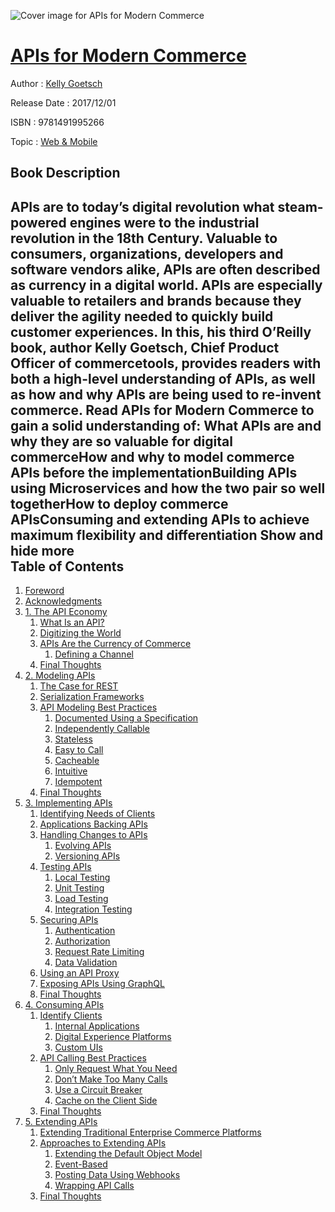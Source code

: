 ![Cover image for APIs for Modern Commerce](https://imgdetail.ebookreading.net/cover/cover/web_mobile/EB9781491995266.jpg)

[APIs for Modern Commerce](https://ebookreading.net/view/book/APIs+for+Modern+Commerce-EB9781491995266_1.html "APIs for Modern Commerce")
====================================================================================================================

Author : [Kelly Goetsch](https://ebookreading.net/search/author/Kelly+Goetsch)

Release Date : 2017/12/01

ISBN : 9781491995266

Topic : [Web & Mobile](https://ebookreading.net/search/category/web-mobile)

Book Description
-----------------

 APIs are to today’s digital revolution what steam-powered engines were to the industrial revolution in the 18th Century. Valuable to consumers, organizations, developers and software vendors alike, APIs are often described as currency in a digital world. APIs are especially valuable to retailers and brands because they deliver the agility needed to quickly build customer experiences.
In this, his third O’Reilly book, author Kelly Goetsch, Chief Product Officer of commercetools, provides readers with both a high-level understanding of APIs, as well as how and why APIs are being used to re-invent commerce.
Read APIs for Modern Commerce to gain a solid understanding of:
What APIs are and why they are so valuable for digital commerceHow and why to model commerce APIs before the implementationBuilding APIs using Microservices and how the two pair so well togetherHow to deploy commerce APIsConsuming and extending APIs to achieve maximum flexibility and differentiation        Show and hide more                
Table of Contents
-----------------

1. [Foreword](https://ebookreading.net/view/book/APIs+for+Modern+Commerce-EB9781491995266_3.html#foreword)
1. [Acknowledgments](https://ebookreading.net/view/book/APIs+for+Modern+Commerce-EB9781491995266_4.html#acknowledgments)
1. [1. The API Economy](https://ebookreading.net/view/book/APIs+for+Modern+Commerce-EB9781491995266_5.html#chapter_01)
    1. [What Is an API?](https://ebookreading.net/view/book/APIs+for+Modern+Commerce-EB9781491995266_5.html#idm139908137130928)
    1. [Digitizing the World](https://ebookreading.net/view/book/APIs+for+Modern+Commerce-EB9781491995266_5.html#idm139908137814832)
    1. [APIs Are the Currency of Commerce](https://ebookreading.net/view/book/APIs+for+Modern+Commerce-EB9781491995266_5.html#idm139908137711920)
        1. [Defining a Channel](https://ebookreading.net/view/book/APIs+for+Modern+Commerce-EB9781491995266_5.html#idm139908137638192)
    1. [Final Thoughts](https://ebookreading.net/view/book/APIs+for+Modern+Commerce-EB9781491995266_5.html#idm139908137637504)
1. [2. Modeling APIs](https://ebookreading.net/view/book/APIs+for+Modern+Commerce-EB9781491995266_6.html#chapter_02)
    1. [The Case for REST](https://ebookreading.net/view/book/APIs+for+Modern+Commerce-EB9781491995266_6.html#idm139908137600608)
    1. [Serialization Frameworks](https://ebookreading.net/view/book/APIs+for+Modern+Commerce-EB9781491995266_6.html#idm139908137527600)
    1. [API Modeling Best Practices](https://ebookreading.net/view/book/APIs+for+Modern+Commerce-EB9781491995266_6.html#idm139908137516416)
        1. [Documented Using a Specification](https://ebookreading.net/view/book/APIs+for+Modern+Commerce-EB9781491995266_6.html#idm139908137673040)
        1. [Independently Callable](https://ebookreading.net/view/book/APIs+for+Modern+Commerce-EB9781491995266_6.html#idm139908137672480)
        1. [Stateless](https://ebookreading.net/view/book/APIs+for+Modern+Commerce-EB9781491995266_6.html#idm139908137651616)
        1. [Easy to Call](https://ebookreading.net/view/book/APIs+for+Modern+Commerce-EB9781491995266_6.html#idm139908137644752)
        1. [Cacheable](https://ebookreading.net/view/book/APIs+for+Modern+Commerce-EB9781491995266_6.html#idm139908137634096)
        1. [Intuitive](https://ebookreading.net/view/book/APIs+for+Modern+Commerce-EB9781491995266_6.html#idm139908133866896)
        1. [Idempotent](https://ebookreading.net/view/book/APIs+for+Modern+Commerce-EB9781491995266_6.html#idm139908133851008)
    1. [Final Thoughts](https://ebookreading.net/view/book/APIs+for+Modern+Commerce-EB9781491995266_6.html#idm139908137515920)
1. [3. Implementing APIs](https://ebookreading.net/view/book/APIs+for+Modern+Commerce-EB9781491995266_7.html#chapter_03)
    1. [Identifying Needs of Clients](https://ebookreading.net/view/book/APIs+for+Modern+Commerce-EB9781491995266_7.html#idm139908133826448)
    1. [Applications Backing APIs](https://ebookreading.net/view/book/APIs+for+Modern+Commerce-EB9781491995266_7.html#idm139908133822576)
    1. [Handling Changes to APIs](https://ebookreading.net/view/book/APIs+for+Modern+Commerce-EB9781491995266_7.html#idm139908133625392)
        1. [Evolving APIs](https://ebookreading.net/view/book/APIs+for+Modern+Commerce-EB9781491995266_7.html#idm139908133619680)
        1. [Versioning APIs](https://ebookreading.net/view/book/APIs+for+Modern+Commerce-EB9781491995266_7.html#idm139908133619056)
    1. [Testing APIs](https://ebookreading.net/view/book/APIs+for+Modern+Commerce-EB9781491995266_7.html#idm139908133580080)
        1. [Local Testing](https://ebookreading.net/view/book/APIs+for+Modern+Commerce-EB9781491995266_7.html#idm139908133458496)
        1. [Unit Testing](https://ebookreading.net/view/book/APIs+for+Modern+Commerce-EB9781491995266_7.html#idm139908133450880)
        1. [Load Testing](https://ebookreading.net/view/book/APIs+for+Modern+Commerce-EB9781491995266_7.html#idm139908133450544)
        1. [Integration Testing](https://ebookreading.net/view/book/APIs+for+Modern+Commerce-EB9781491995266_7.html#idm139908133342192)
    1. [Securing APIs](https://ebookreading.net/view/book/APIs+for+Modern+Commerce-EB9781491995266_7.html#idm139908133422272)
        1. [Authentication](https://ebookreading.net/view/book/APIs+for+Modern+Commerce-EB9781491995266_7.html#idm139908133418912)
        1. [Authorization](https://ebookreading.net/view/book/APIs+for+Modern+Commerce-EB9781491995266_7.html#idm139908133404144)
        1. [Request Rate Limiting](https://ebookreading.net/view/book/APIs+for+Modern+Commerce-EB9781491995266_7.html#idm139908133403584)
        1. [Data Validation](https://ebookreading.net/view/book/APIs+for+Modern+Commerce-EB9781491995266_7.html#idm139908133308000)
    1. [Using an API Proxy](https://ebookreading.net/view/book/APIs+for+Modern+Commerce-EB9781491995266_7.html#idm139908133305776)
    1. [Exposing APIs Using GraphQL](https://ebookreading.net/view/book/APIs+for+Modern+Commerce-EB9781491995266_7.html#idm139908133291600)
    1. [Final Thoughts](https://ebookreading.net/view/book/APIs+for+Modern+Commerce-EB9781491995266_7.html#idm139908133290976)
1. [4. Consuming APIs](https://ebookreading.net/view/book/APIs+for+Modern+Commerce-EB9781491995266_8.html#chapter_04)
    1. [Identify Clients](https://ebookreading.net/view/book/APIs+for+Modern+Commerce-EB9781491995266_8.html#idm139908133091712)
        1. [Internal Applications](https://ebookreading.net/view/book/APIs+for+Modern+Commerce-EB9781491995266_8.html#idm139908133072416)
        1. [Digital Experience Platforms](https://ebookreading.net/view/book/APIs+for+Modern+Commerce-EB9781491995266_8.html#idm139908133066912)
        1. [Custom UIs](https://ebookreading.net/view/book/APIs+for+Modern+Commerce-EB9781491995266_8.html#idm139908133056384)
    1. [API Calling Best Practices](https://ebookreading.net/view/book/APIs+for+Modern+Commerce-EB9781491995266_8.html#idm139908133091088)
        1. [Only Request What You Need](https://ebookreading.net/view/book/APIs+for+Modern+Commerce-EB9781491995266_8.html#idm139908133051472)
        1. [Don’t Make Too Many Calls](https://ebookreading.net/view/book/APIs+for+Modern+Commerce-EB9781491995266_8.html#idm139908133042064)
        1. [Use a Circuit Breaker](https://ebookreading.net/view/book/APIs+for+Modern+Commerce-EB9781491995266_8.html#idm139908132962272)
        1. [Cache on the Client Side](https://ebookreading.net/view/book/APIs+for+Modern+Commerce-EB9781491995266_8.html#idm139908132948960)
    1. [Final Thoughts](https://ebookreading.net/view/book/APIs+for+Modern+Commerce-EB9781491995266_8.html#idm139908132943872)
1. [5. Extending APIs](https://ebookreading.net/view/book/APIs+for+Modern+Commerce-EB9781491995266_9.html#chapter_05)
    1. [Extending Traditional Enterprise Commerce Platforms](https://ebookreading.net/view/book/APIs+for+Modern+Commerce-EB9781491995266_9.html#idm139908132934080)
    1. [Approaches to Extending APIs](https://ebookreading.net/view/book/APIs+for+Modern+Commerce-EB9781491995266_9.html#idm139908132924064)
        1. [Extending the Default Object Model](https://ebookreading.net/view/book/APIs+for+Modern+Commerce-EB9781491995266_9.html#idm139908132922400)
        1. [Event-Based](https://ebookreading.net/view/book/APIs+for+Modern+Commerce-EB9781491995266_9.html#idm139908132920448)
        1. [Posting Data Using Webhooks](https://ebookreading.net/view/book/APIs+for+Modern+Commerce-EB9781491995266_9.html#idm139908132919824)
        1. [Wrapping API Calls](https://ebookreading.net/view/book/APIs+for+Modern+Commerce-EB9781491995266_9.html#idm139908133000672)
    1. [Final Thoughts](https://ebookreading.net/view/book/APIs+for+Modern+Commerce-EB9781491995266_9.html#idm139908132985488)
